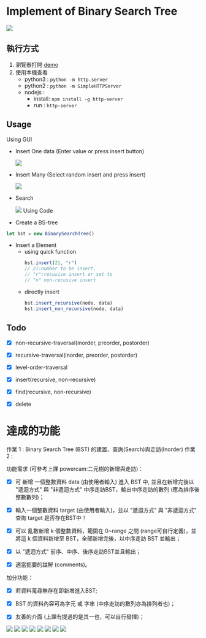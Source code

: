 
# Implement of Binary Search Tree
![](demo.png)

## 執行方式
1. 瀏覽器打開 [demo](http://alanhc.github.io/algorithm)
2. 使用本機查看
    * python3 : `python -m http.server`
    * python2 : `python -m SimpleHTTPServer`
    * nodejs : 
        * install: `npm install -g http-server`
        * run : `http-server`

## Usage
Using GUI
* Insert One data (Enter value or press insert button)
    
    ![](../insert.gif)

* Insert Many (Select random insert and press insert)

    ![](../insert_many.gif)
* Search  
  
    ![](../search.gif)
Using Code
* Create a BS-tree 
```javascript 
let bst = new BinarySearchTree()
```
* Insert a Element 
    * using quick function
        ```javascript
        bst.insert(21, "r") 
        // 21:number to be insert, 
        // "r":recusive insert or set to 
        // "n" non-recusive insert 
        ```
    * directly insert
        ```javascript
        bst.insert_recursive(node, data)
        bst.insert_non_recursive(node, data)
        ```
## Todo
- [x] non-recursive-traversal(inorder, preorder, postorder)
- [x] recursive-traversal(inorder, preorder, postorder)
- [x] level-order-traversal
- [x] insert(recursive, non-recursive)
- [x] find(recursive, non-recursive)
- [x] delete



達成的功能
==============================

作業 1 : Binary Search Tree (BST) 的建置、查詢(Search)與走訪(Inorder)
作業 2 : 
 

功能需求 (可參考上課 powercam:二元樹的新增與走訪)：

- [x] 可 新增 一個整數資料 data (由使用者輸入) 進入 BST 中, 並且在新增完後以 "遞迴方式" 與 "非遞迴方式" 中序走訪BST，輸出中序走訪的數列 (應為排序後整數數列)；

- [x] 輸入一個整數資料 target (由使用者輸入)，並以 "遞迴方式" 與 "非遞迴方式" 查詢 target 是否存在BST中！

- [x] 可以 亂數新增 k 個整數資料，範圍在 0~range 之間 (range可自行定義)，並將這 k 個資料新增至 BST，全部新增完後，以中序走訪 BST 並輸出；

- [x] 以 "遞迴方式" 前序、中序、後序走訪BST並且輸出；

- [x] 適當扼要的註解 (comments)。

加分功能：

- [x] 若資料蒐尋無存在即新增進入BST;

- [x] BST 的資料內容可為字元 或 字串 (中序走訪的數列亦為排列者也)；

- [x] 友善的介面 (上課有提過的是其一也，可以自行發揮)；

![](demo-2.png)
![](demo-3.png)
![](demo-4.png)
![](demo-5.png)
![](demo-6.png)
![](demo-7.png)
![](demo-8.png)
![](demo-9.png)
